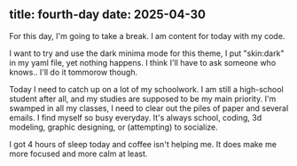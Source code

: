 
title: fourth-day
date: 2025-04-30
---
For this day, I'm going to take a break. I am content for today with my code. 

I want to try and use the dark minima mode for this theme, I put "skin:dark" in my yaml file, yet nothing happens. I think I'll have to ask someone who knows.. I'll do it tommorow though.

Today I need to catch up on a lot of my schoolwork. I am still a high-school student after all, and my studies are supposed to be my main priority. I'm swamped in all my classes, I need to clear out the piles of paper and several emails. I find myself so busy everyday. It's always school, coding, 3d modeling, graphic designing, or (attempting) to socialize. 

I got 4 hours of sleep today and coffee isn't helping me. It does make me more focused and more calm at least. 
